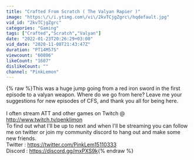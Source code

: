 ```yaml
---
title: "Crafted From Scratch ( The Valyan Rapier )"
image: "https:\/\/i.ytimg.com\/vi\/2kvTCjgZgrc\/hqdefault.jpg"
vid_id: "2kvTCjgZgrc"
categories: "Gaming"
tags: ["Crafted","Scratch","Valyan"]
date: "2022-01-23T20:26:29+03:00"
vid_date: "2020-11-08T21:43:47Z"
duration: "PT14M57S"
viewcount: "60806"
likeCount: "1607"
dislikeCount: ""
channel: "PinkLemon"
---
```

{% raw %}This was a huge jump going from a red iron sword in the first episode to a valyan weapon. Where do we go from here? Leave me your suggestions for new episodes of CFS, and thank you all for being here.<br /><br />I often stream ATT and other games on Twitch @ <br /><a rel="nofollow" target="blank" href="http://www.twitch.tv/penklimon">http://www.twitch.tv/penklimon</a><br />To find out what I'll be up to next and when I'll be streaming you can follow me on twitter or join my community discord to hang out and make some new friends.<br />Twitter : <a rel="nofollow" target="blank" href="https://twitter.com/PinkLem15110333">https://twitter.com/PinkLem15110333</a><br />Discord : <a rel="nofollow" target="blank" href="https://discord.gg/mxPXS9k">https://discord.gg/mxPXS9k</a>{% endraw %}
